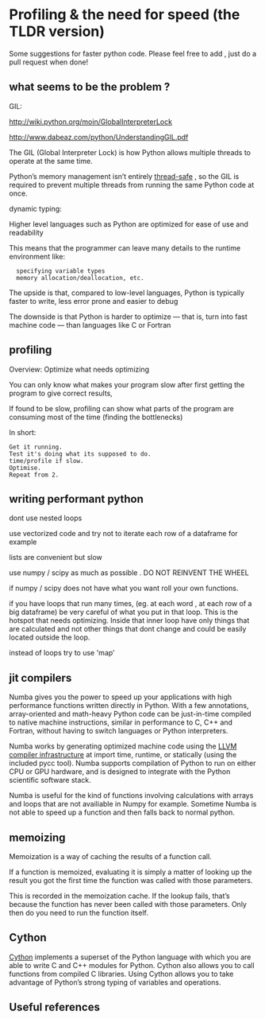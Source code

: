 # Profiling & the need for speed (the TLDR version)

Some suggestions for faster python code. Please feel free to add , just do a pull request when done! 


## what seems to be the problem ?

GIL:

http://wiki.python.org/moin/GlobalInterpreterLock

http://www.dabeaz.com/python/UnderstandingGIL.pdf


The GIL (Global Interpreter Lock) is how Python allows multiple threads to operate at the same time. 

Python’s memory management isn’t entirely [thread-safe](https://en.wikipedia.org/wiki/Thread_safety) , so the GIL is required to prevent multiple threads from running the same Python code at once.



dynamic typing: 

Higher level languages such as Python are optimized for ease of use and readability

This means that the programmer can leave many details to the runtime environment like:

      specifying variable types
      memory allocation/deallocation, etc.

The upside is that, compared to low-level languages, Python is typically faster to write, less error prone and easier to debug

The downside is that Python is harder to optimize — that is, turn into fast machine code — than languages like C or Fortran




## profiling 

Overview: Optimize what needs optimizing

You can only know what makes your program slow after first getting the program to give correct results, 


If found to be slow, profiling can show what parts of the program are consuming most of the time (finding the bottlenecks)


In short:

    Get it running.
    Test it's doing what its supposed to do.
    time/profile if slow.
    Optimise.
    Repeat from 2. 




## writing performant python 

dont use nested loops

use vectorized code and try not to iterate each row of a dataframe for example

lists are convenient but slow

use numpy / scipy as much as possible . DO NOT REINVENT THE WHEEL

if numpy / scipy does not have what you want roll your own functions.

if you have loops that run many times, 
(eg. at each word , at each row of a big dataframe)
be very careful of what you put in that loop. This is the hotspot that needs optimizing. Inside that inner loop have only things that are calculated and not other things that dont change and could be easily located outside the loop. 

instead of loops try to use 'map' 


## jit compilers 



Numba gives you the power to speed up your applications with high performance functions written directly in Python. With a few annotations, array-oriented and math-heavy Python code can be just-in-time compiled to native machine instructions, similar in performance to C, C++ and Fortran, without having to switch languages or Python interpreters.

Numba works by generating optimized machine code using the [LLVM compiler infrastructure](https://en.wikipedia.org/wiki/LLVM) at import time, runtime, or statically (using the included pycc tool). Numba supports compilation of Python to run on either CPU or GPU hardware, and is designed to integrate with the Python scientific software stack.

Numba is useful for the kind of functions involving calculations with arrays and loops that are not availiable in Numpy for example. Sometime Numba is not able to speed up a function and then falls back to normal python.

## memoizing
Memoization is a way of caching the results of a function call.

If a function is memoized, evaluating it is simply a matter of looking up the result you got the first time the function was called with those parameters. 

This is recorded in the memoization cache. If the lookup fails, that’s because the function has never been called with those parameters. 
Only then do you need to run the function itself.


## Cython 

[Cython](cython.org) implements a superset of the Python language with which you are able to write C and C++ modules for Python. Cython also allows you to call functions from compiled C libraries. Using Cython allows you to take advantage of Python’s strong typing of variables and operations.


## Useful references



